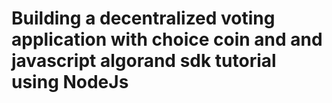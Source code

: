 # Building a decentralized voting application with choice coin and and javascript algorand sdk tutorial using NodeJs


